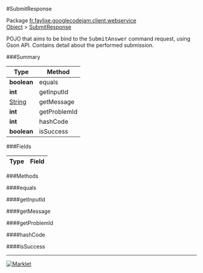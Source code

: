 #SubmitResponse

Package [fr.faylixe.googlecodejam.client.webservice](../)<br>
[Object](../../../../java/langObject.md) > [SubmitResponse](SubmitResponse.md)

<p>POJO that aims to be bind to the <tt>SubmitAnswer</tt>
 command request, using Gson API. Contains detail about
 the performed submission.</p>

###Summary


| Type | Method |
| --- | --- |
| **boolean** | equals |
| **int** | getInputId |
| [String](../../../../java/langString.md) | getMessage |
| **int** | getProblemId |
| **int** | hashCode |
| **boolean** | isSuccess |

###Fields


| Type | Field |
| --- | --- |

###Methods

####equals


####getInputId


####getMessage


####getProblemId


####hashCode


####isSuccess


---
[![Marklet](https://img.shields.io/badge/Generated%20by-Marklet-green.svg)](https://github.com/Faylixe/marklet)